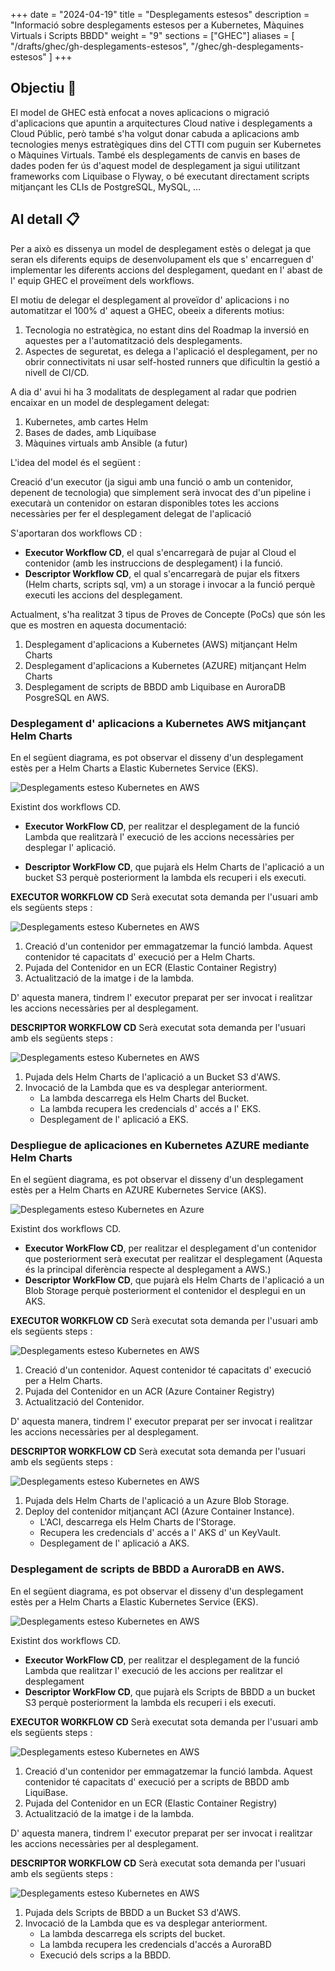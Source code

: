 
+++
date         = "2024-04-19"
title        = "Desplegaments estesos"
description  = "Informació sobre desplegaments estesos per a Kubernetes, Màquines Virtuals i Scripts BBDD"
weight      = "9"
sections    = ["GHEC"]
aliases = [
    "/drafts/ghec/gh-desplegaments-estesos",
    "/ghec/gh-desplegaments-estesos"
]
+++

## Objectiu 🚀
El model de GHEC està enfocat a noves aplicacions o migració d'aplicacions que apuntin a arquitectures Cloud native i desplegaments a Cloud Públic, però també s'ha volgut donar cabuda a aplicacions amb tecnologies menys estratègiques dins del CTTI com puguin ser Kubernetes o Màquines Virtuals. També els desplegaments de canvis en bases de dades poden fer ús d'aquest model de desplegament ja sigui utilitzant frameworks com Liquibase o Flyway, o bé executant directament scripts mitjançant les CLIs de PostgreSQL, MySQL, ...


## Al detall 📋

Per a això es dissenya un model de desplegament estès o delegat ja que seran els diferents equips de desenvolupament els que s' encarreguen d' implementar les diferents accions del desplegament, quedant en l' abast de l' equip GHEC el proveïment dels workflows.


El motiu de delegar el desplegament al proveïdor d' aplicacions i no automatitzar el 100% d' aquest a GHEC, obeeix a diferents motius:

1. Tecnologia no estratègica, no estant dins del Roadmap la inversió en aquestes per a l'automatització dels desplegaments.
2. Aspectes de seguretat, es delega a l'aplicació el desplegament, per no obrir connectivitats ni usar self-hosted runners que dificultin la gestió a nivell de CI/CD.


A dia d' avui hi ha 3 modalitats de desplegament al radar que podrien encaixar en un model de desplegament delegat:

1. Kubernetes, amb cartes Helm
2. Bases de dades, amb Liquibase
3. Màquines virtuals amb Ansible (a futur)

L'idea del model és el següent : 

Creació d'un executor (ja sigui amb una funció o amb un contenidor, depenent de tecnologia) que simplement serà invocat des d'un pipeline i executarà un contenidor on estaran disponibles totes les accions necessàries per fer el desplegament delegat de l'aplicació

S'aportaran dos workflows CD :
- **Executor Workflow CD**, el qual s'encarregarà de pujar al Cloud el contenidor (amb les instruccions de desplegament) i la funció.
- **Descriptor Workflow CD**, el qual s'encarregarà de pujar els fitxers (Helm charts, scripts sql, vm) a un storage i invocar a la funció perquè executi les accions del desplegament.

Actualment, s'ha realitzat 3 tipus de Proves de Concepte (PoCs) que són les que es mostren en aquesta documentació:

1. Desplegament d'aplicacions a Kubernetes (AWS) mitjançant Helm Charts
2. Desplegament d'aplicacions a Kubernetes (AZURE) mitjançant Helm Charts
3. Desplegament de scripts de BBDD amb Liquibase en AuroraDB PosgreSQL en AWS.



### Desplegament d' aplicacions a Kubernetes AWS mitjançant Helm Charts

En el següent diagrama, es pot observar el disseny d'un desplegament estès per a Helm Charts a Elastic Kubernetes Service (EKS).

  ![Desplegaments esteso Kubernetes en AWS](/images/GHEC/gh_desplegaments_estesos_k8s_aws.png) 

Existint dos workflows CD.
+ **Executor WorkFlow CD**, per realitzar el desplegament de la funció Lambda que realitzarà l' execució de les accions necessàries per desplegar l' aplicació.

+ **Descriptor WorkFlow CD**, que pujarà els Helm Charts de l'aplicació a un bucket S3 perquè posteriorment la lambda els recuperi i els executi.



**EXECUTOR WORKFLOW CD**
Serà executat sota demanda per l'usuari amb els següents steps :


![Desplegaments esteso Kubernetes en AWS](/images/GHEC/gh_desplegaments_estesos_k8s_aws_executor.png)


1. Creació d'un contenidor per emmagatzemar la funció lambda. Aquest contenidor té capacitats d' execució per a Helm Charts.
2. Pujada del Contenidor en un ECR (Elastic Container Registry)
3. Actualització de la imatge i de la lambda.

D' aquesta manera, tindrem l' executor preparat per ser invocat i realitzar les accions necessàries per al desplegament.

**DESCRIPTOR WORKFLOW CD**
Serà executat sota demanda per l'usuari amb els següents steps :


![Desplegaments esteso Kubernetes en AWS](/images/GHEC/gh_desplegaments_estesos_k8s_aws_descriptor.png) 


1. Pujada dels Helm Charts de l'aplicació a un Bucket S3 d'AWS.
2. Invocació de la Lambda que es va desplegar anteriorment.
    - La lambda descarrega els Helm Charts del Bucket. 
    - La lambda recupera les credencials d' accés a l' EKS.
    - Desplegament de l' aplicació a EKS.


### Despliegue de aplicaciones en Kubernetes AZURE mediante Helm Charts


En el següent diagrama, es pot observar el disseny d'un desplegament estès per a Helm Charts en AZURE Kubernetes Service (AKS).

![Desplegaments esteso Kubernetes en Azure](/images/GHEC/gh_desplegaments_estesos_k8s_azure.png) 

Existint dos workflows CD.
+ **Executor WorkFlow CD**, per realitzar el desplegament d'un contenidor que posteriorment serà executat per realitzar el desplegament (Aquesta és la principal diferència respecte al desplegament a AWS.)
+ **Descriptor WorkFlow CD**, que pujarà els Helm Charts de l'aplicació a un Blob Storage perquè posteriorment el contenidor el desplegui en un AKS.


**EXECUTOR WORKFLOW CD**
Serà executat sota demanda per l'usuari amb els següents steps :

![Desplegaments esteso Kubernetes en AWS](/images/GHEC/gh_desplegaments_estesos_k8s_azure_executor.png)


1. Creació d'un contenidor. Aquest contenidor té capacitats d' execució per a Helm Charts.
2. Pujada del Contenidor en un ACR (Azure Container Registry)
3. Actualització del Contenidor.

D' aquesta manera, tindrem l' executor preparat per ser invocat i realitzar les accions necessàries per al desplegament.

**DESCRIPTOR WORKFLOW CD**
Serà executat sota demanda per l'usuari amb els següents steps :

![Desplegaments esteso Kubernetes en AWS](/images/GHEC/gh_desplegaments_estesos_k8s_azure_descriptor.png) 


1. Pujada dels Helm Charts de l'aplicació a un Azure Blob Storage.
2. Deploy del contenidor mitjançant ACI (Azure Container Instance).
    - L'ACI, descarrega els Helm Charts de l'Storage. 
    - Recupera les credencials d' accés a l' AKS d' un KeyVault.
    - Desplegament de l' aplicació a AKS.


### Desplegament de scripts de BBDD a AuroraDB en AWS.

En el següent diagrama, es pot observar el disseny d'un desplegament estès per a Helm Charts a Elastic Kubernetes Service (EKS).

  ![Desplegaments esteso Kubernetes en AWS](/images/GHEC/gh_desplegaments_estesos_bbdd_aws.png) 

Existint dos workflows CD.
+ **Executor WorkFlow CD**, per realitzar el desplegament de la funció Lambda que realitzar l' execució de les accions per realitzar el desplegament
+ **Descriptor WorkFlow CD**, que pujarà els Scripts de BBDD a un bucket S3 perquè posteriorment la lambda els recuperi i els executi.

**EXECUTOR WORKFLOW CD**
Serà executat sota demanda per l'usuari amb els següents steps :

![Desplegaments esteso Kubernetes en AWS](/images/GHEC/gh_desplegaments_estesos_k8s_aws_executor.png)


1. Creació d'un contenidor per emmagatzemar la funció lambda. Aquest contenidor té capacitats d' execució per a scripts de BBDD amb LiquiBase.
2. Pujada del Contenidor en un ECR (Elastic Container Registry)
3. Actualització de la imatge i de la lambda.

D' aquesta manera, tindrem l' executor preparat per ser invocat i realitzar les accions necessàries per al desplegament.


**DESCRIPTOR WORKFLOW CD**
Serà executat sota demanda per l'usuari amb els següents steps :


![Desplegaments esteso Kubernetes en AWS](/images/GHEC/gh_desplegaments_estesos_k8s_bbdd_descriptor.png) 

1. Pujada dels Scripts de BBDD a un Bucket S3 d'AWS.
2. Invocació de la Lambda que es va desplegar anteriorment.
    - La lambda descarrega els scripts del bucket.
    - La lambda recupera les credencials d'accés a AuroraBD
    - Execució dels scrips a la BBDD.
